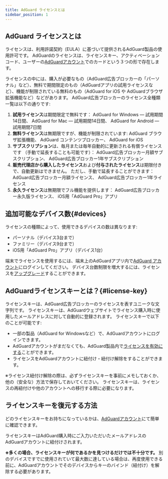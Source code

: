 ```yaml
---
title: AdGuard ライセンスとは
sidebar_position: 1
---
```


## AdGuard ライセンスとは

ライセンスは、利用許諾契約（EULA）に基づいて提供されるAdGuard製品の使用許可です。 AdGuardのライセンスは、ライセンスキー、アクティベーションコード、ユーザーの[AdGuardアカウント](../../account/register)でのカードという３つの形で存在します。

ライセンスの中には、購入が必要なもの（AdGuard広告ブロッカーの「パーソナル」など）、無料で期間限定のもの（AdGuardアプリの試用ライセンスなど）、機能が制限されている無料のもの（AdGuard for iOS や AdGuardブラウザ拡張機能など）などがあります。 AdGuard広告ブロッカーのライセンス全種類一覧は以下の通りです:

1. **試用ライセンス**は期間限定で無料です： AdGuard for Windows — 試用期間14日間、 AdGuard for Mac — 試用期間14日間、 AdGuard for Android — 試用期間7日間
2. **無料ライセンス**は無期限ですが、機能が制限されています: AdGuard ブラウザ拡張機能、 AdGuard コンテンツブロッカー、 AdGuard for iOS
3. **サブスクリプション**は、毎月または毎年自動的に更新される有償ライセンスです （手動で延長することも可能です）： AdGuard広告ブロッカー月額サブスクリプション、 AdGuard広告ブロッカー1年サブスクリプション
4. **販売代理店から購入したライセンス**および**付与されたライセンス**は期限付きで、自動更新はできません。 ただし、手動で延長することができます： AdGuard広告ブロッカー月額ライセンス、 AdGuard広告ブロッカー1年ライセンス
5. **永久ライセンス**は無期限でフル機能を提供します： AdGuard広告ブロッカー永久版ライセンス、 iOS用「AdGuard Pro」アプリ

## 追加可能なデバイス数{#devices}

ライセンスの種類によって、使用できるデバイスの数は異なります:

- パーソナル（デバイス3台まで）
- ファミリー（デバイス9台まで）
- iOS用「AdGuard Pro」アプリ（デバイス1台）

端末でライセンスを使用するには、端末上のAdGuardアプリ内で[AdGuard アカウント](../../account/features)にログインしてください。 デバイス台数制限を増大するには、ライセンスを[アップグレード](../payment-options/#upgrade)することができます。

## AdGuardライセンスキーとは？{#license-key}

ライセンスキーは、AdGuard広告ブロッカーのライセンスを表すユニークな文字列です。 ライセンスキーは、AdGuardウェブサイトでライセンス購入時に使用したメールアドレスに対して自動的に登録されます。 ライセンスキーで以下のことが可能です:

- 一部の製品（AdGuard for Windowsなど）で、AdGuardアカウントにログインできます。
- AdGuardアカウントがまだなくても、AdGuard製品内で[ライセンスを有効にする](../activation)ことができます。
- ライセンスをAdGuardアカウントに紐付け・紐付け解除をすることができます。

※ライセンス紐付け解除の際は、必ずライセンスキーを事前にメモしておくか、他の（安全な）方法で保存しておいてください。 ライセンスキーは、ライセンスの再紐付けや他のアカウントへの移行する際に必要になります。

## ライセンスキーを復元する方法

どのライセンスキーをお持ちになっているかは、[AdGuardアカウント](../../account/register)にて簡単に確認できます。

ライセンスキーはAdGuard購入時にご入力いただいたメールアドレスのAdGuardアカウントに紐付けされます。

**※多くの場合、ライセンスキーが何であるかを見つけるだけでは不十分です。** 別のデバイスですでに使用されていて最大数に達している場合は、再度使用できる前に、AdGuardアカウントでそのデバイスからキーのバインド（紐付け）を解除する必要があります。
